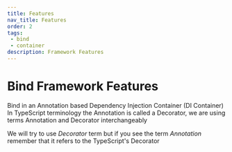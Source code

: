 ```yaml
---
title: Features
nav_title: Features
order: 2
tags: 
 - bind
 - container
description: Framework Features
---
```



# Bind Framework Features
Bind in an Annotation based Dependency Injection Container (DI Container)
In TypeScript terminology the Annotation is called a Decorator, we are using terms Annotation and Decorator interchangeably

We will try to use _Decorator_ term but if you see the term _Annotation_ remember that it refers to the TypeScript's Decorator

